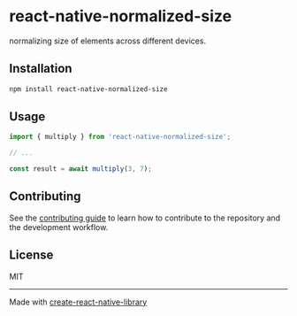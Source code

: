 # react-native-normalized-size

normalizing size of elements across different devices.

## Installation

```sh
npm install react-native-normalized-size
```

## Usage

```js
import { multiply } from 'react-native-normalized-size';

// ...

const result = await multiply(3, 7);
```

## Contributing

See the [contributing guide](CONTRIBUTING.md) to learn how to contribute to the repository and the development workflow.

## License

MIT

---

Made with [create-react-native-library](https://github.com/callstack/react-native-builder-bob)
